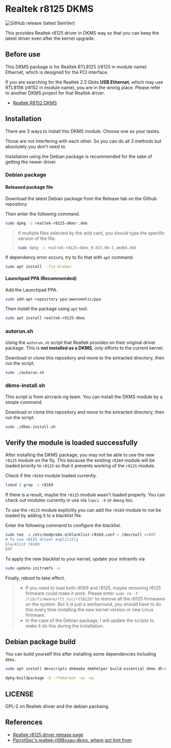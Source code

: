 # Realtek r8125 DKMS

![GitHub release (latest SemVer)](https://img.shields.io/github/v/release/awesometic/realtek-r8125-dkms?sort=semver&style=for-the-badge)

This provides Realtek r8125 driver in DKMS way so that you can keep the latest driver even after the kernel upgrade.

## Before use

This DKMS package is for Realtek RTL8125 (r8125 in module name) Ethernet, which is designed for the PCI interface.

If you are searching for the Realtek 2.5 Gbits **USB Ethernet**, which may use RTL8156 (r8152 in module name), you are in the wrong place. Please refer to another DKMS project for that Realtek driver.

- [Realtek R8152 DKMS](https://github.com/awesometic/realtek-r8152-dkms)

## Installation

There are 3 ways to install this DKMS module. Choose one as your tastes.

Those are not interfering with each other. So you can do all 3 methods but absolutely you don't need to.

Installation using the Debian package is recommended for the sake of getting the newer driver.

### Debian package

#### Released package file

Download the latest Debian package from the Release tab on the Github repository.

Then enter the following command.

```bash
sudo dpkg -i realtek-r8125-dkms*.deb
```

> If multiple files selected by the wild card, you should type the specific version of the file.
>
> ```bash
> sudo dpkg -i realtek-r8125-dkms_9.015.00-1_amd64.deb
> ```

If dependency error occurs, try to fix that with `apt` command.

```bash
sudo apt install --fix-broken
```

#### Launchpad PPA (Recommended)

Add the Launchpad PPA.

```bash
sudo add-apt-repository ppa:awesometic/ppa
```

Then install the package using `apt` tool.

```bash
sudo apt install realtek-r8125-dkms
```

### autorun.sh

Using the `autorun.sh` script that Realtek provides on their original driver package. This is **not installed as a DKMS**, only efforts to the current kernel.

Download or clone this repository and move to the extracted directory, then run the script.

```bash
sudo ./autorun.sh
```

### dkms-install.sh

This script is from aircrack-ng team. You can install the DKMS module by a simple command.

Download or clone this repository and move to the extracted directory, then run the script.

```bash
sudo ./dkms-install.sh
```

## Verify the module is loaded successfully

After installing the DKMS package, you may not be able to use the new `r8125` module on the fly. This because the existing `r8169` module will be loaded priority to `r8125` so that it prevents working of the `r8125` module.

Check if the `r8169` module loaded currently.

```bash
lsmod | grep -i r8169
```

If there is a result, maybe the `r8125` module wasn't loaded properly. You can check out modules currently in use via `lspci -k` or `dmesg` too.

To use the `r8125` module explicitly you can add the `r8169` module to not be loaded by adding it to a blacklist file.

Enter the following command to configure the blacklist.

```bash
sudo tee -a /etc/modprobe.d/blacklist-r8169.conf > /dev/null <<EOT
# To use r8125 driver explicitly
blacklist r8169
EOT
```

To apply the new blacklist to your kernel, update your initramfs via

```bash
sudo update-initramfs -u
```

Finally, reboot to take effect.

> - If you need to load both r8169 and r8125, maybe removing r8125 firmware could make it work. Please enter `sudo rm -f /lib/firmware/rtl_nic/rtl8125*` to remove all the r8125 firmwares on the system. But it is just a workaround, you should have to do this every time installing the new kernel version or new Linux firmware.
> - In the case of the Debian package, I will update the scripts to make it do this during the installation.

## Debian package build

You can build yourself this after installing some dependencies including `dkms`.

```bash
sudo apt install devscripts debmake debhelper build-essential dkms dh-dkms
```

```bash
dpkg-buildpackage -b -rfakeroot -us -uc
```

## LICENSE

GPL-2 on Realtek driver and the debian packaing.

## References

- [Realtek r8125 driver release page](https://www.realtek.com/Download/List?cate_id=584)
- [ParrotSec's realtek-rtl88xxau-dkms, where got hint from](https://github.com/ParrotSec/realtek-rtl88xxau-dkms)
